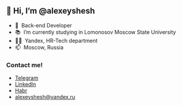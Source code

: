 ## 👋 Hi, I’m @alexeyshesh
- 👀&nbsp; Back-end Developer
- 📚&nbsp; I’m currently studying in Lomonosov Moscow State University
- 👨‍💻&nbsp; Yandex, HR-Tech department
- 📫&nbsp; Moscow, Russia

### Contact me!
- [Telegram](https://t.me/alexeyshesh)
- [LinkedIn](https://www.linkedin.com/in/alexeyshesh/)
- [Habr](https://habr.com/users/alexeyshesh/)
- [alexeyshesh@yandex.ru](mailto:alexeyshesh@yandex.ru)
